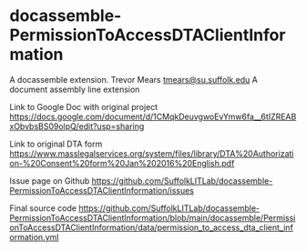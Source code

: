 # docassemble-PermissionToAccessDTAClientInformation
A docassemble extension.
Trevor Mears tmears@su.suffolk.edu
A document assembly line extension

Link to Google Doc with original project
https://docs.google.com/document/d/1CMqkDeuvgwoEvYmw6fa__6tIZREABxObvbsBS09olpQ/edit?usp=sharing

Link to original DTA form
https://www.masslegalservices.org/system/files/library/DTA%20Authorization-%20Consent%20form%20Jan%202016%20English.pdf

Issue page on Github
https://github.com/SuffolkLITLab/docassemble-PermissionToAccessDTAClientInformation/issues

Final source code
https://github.com/SuffolkLITLab/docassemble-PermissionToAccessDTAClientInformation/blob/main/docassemble/PermissionToAccessDTAClientInformation/data/permission_to_access_dta_client_information.yml 

